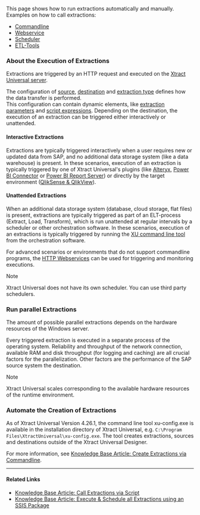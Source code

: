 This page shows how to run extractions automatically and manually. Examples on how to call extractions:

- [Commandline](call-via-commandline/)
- [Webservice](../../web-api/)
- [Scheduler](call-via-scheduler/)
- [ETL-Tools](call-via-etl/)

### About the Execution of Extractions

Extractions are triggered by an HTTP request and executed on the [Xtract Universal server](../server/).

The configuration of [source](../sap-connection/), [destination](../destinations/) and [extraction type](../introduction/#extraction-types) defines how the data transfer is performed.\
This configuration can contain dynamic elements, like [extraction parameters](../parameters/extraction-parameters/) and [script expressions](../parameters/script-expressions/). Depending on the destination, the execution of an extraction can be triggered either interactively or unattended.

#### Interactive Extractions

Extractions are typically triggered interactively when a user requires new or updated data from SAP, and no additional data storage system (like a data warehouse) is present. In these scenarios, execution of an extraction is typically triggered by one of Xtract Universal's plugins (like [Alteryx](../destinations/alteryx/), [Power BI Connector](../destinations/Power-BI-Connector/) or [Power BI Report Server](../destinations/server-report-services/)) or directly by the target environment ([QlikSense & QlikView](../destinations/qliksense-qlikview/)).

#### Unattended Extractions

When an additional data storage system (database, cloud storage, flat files) is present, extractions are typically triggered as part of an ELT-process (Extract, Load, Transform), which is run unattended at regular intervals by a scheduler or other orchestration software. In these scenarios, execution of an extractions is typically triggered by running the [XU command line tool](call-via-commandline/) from the orchestration software.

For advanced scenarios or environments that do not support commandline programs, the [HTTP Webservices](../../web-api/) can be used for triggering and monitoring executions.

Note

Xtract Universal does not have its own scheduler. You can use third party schedulers.

### Run parallel Extractions

The amount of possible parallel extractions depends on the hardware resources of the Windows server.

Every triggered extraction is executed in a separate process of the operating system. Reliability and throughput of the network connection, available RAM and disk throughput (for logging and caching) are all crucial factors for the parallelization. Other factors are the performance of the SAP source system the destination.

Note

Xtract Universal scales corresponding to the available hardware resources of the runtime environment.

### Automate the Creation of Extractions

As of Xtract Universal Version 4.26.1, the command line tool xu-config.exe is available in the installation directory of Xtract Universal, e.g. `C:\Program Files\XtractUniversal\xu-config.exe`. The tool creates extractions, sources and destinations outside of the Xtract Universal Designer.

For more information, see [Knowledge Base Article: Create Extractions via Commandline](../../knowledge-base/config-command-line-tool/).

______________________________________________________________________

#### Related Links

- [Knowledge Base Article: Call Extractions via Script](../../knowledge-base/call-extraction-via-script/)
- [Knowledge Base Article: Execute & Schedule all Extractions using an SSIS Package](../../knowledge-base/execute_all_defined_xu_extractions/)
